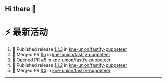 ## Hi there 👋

<!--

**Here are some ideas to get you started:**

🙋‍♀️ A short introduction - what is your organization all about?
🌈 Contribution guidelines - how can the community get involved?
👩‍💻 Useful resources - where can the community find your docs? Is there anything else the community should know?
🍿 Fun facts - what does your team eat for breakfast?
🧙 Remember, you can do mighty things with the power of [Markdown](https://docs.github.com/github/writing-on-github/getting-started-with-writing-and-formatting-on-github/basic-writing-and-formatting-syntax)
-->


# ⚡ 最新活动

<!--START_SECTION:activity-->
1. 🚀 Published release [1.1.3](https://github.com/kne-union/fastify-puppeteer/releases/tag/1.1.3) in [kne-union/fastify-puppeteer](https://github.com/kne-union/fastify-puppeteer)
2. 🎉 Merged PR [#5](https://github.com/kne-union/fastify-puppeteer/pull/5) in [kne-union/fastify-puppeteer](https://github.com/kne-union/fastify-puppeteer)
3. 💪 Opened PR [#5](https://github.com/kne-union/fastify-puppeteer/pull/5) in [kne-union/fastify-puppeteer](https://github.com/kne-union/fastify-puppeteer)
4. 🚀 Published release [1.1.2](https://github.com/kne-union/fastify-puppeteer/releases/tag/1.1.2) in [kne-union/fastify-puppeteer](https://github.com/kne-union/fastify-puppeteer)
5. 🎉 Merged PR [#4](https://github.com/kne-union/fastify-puppeteer/pull/4) in [kne-union/fastify-puppeteer](https://github.com/kne-union/fastify-puppeteer)
<!--END_SECTION:activity-->

---
